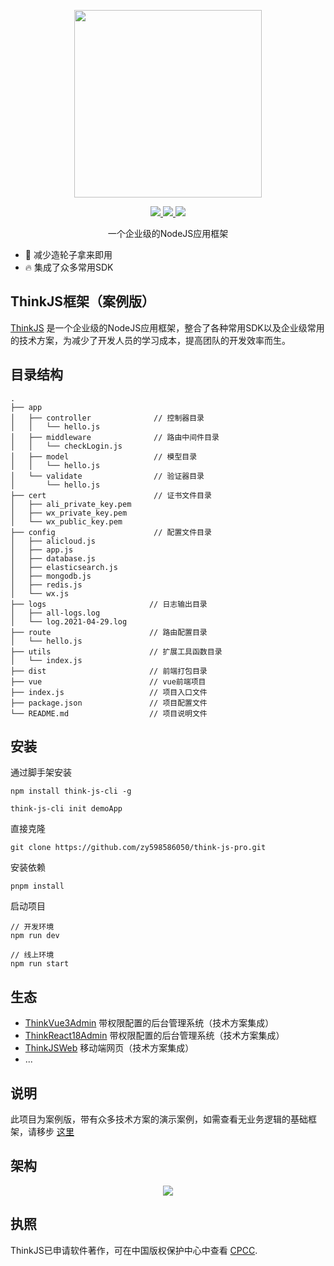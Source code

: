 <p align="center">
  <img width="300px" src="https://www.think-js.cn/icon.png">
</p>

<p align="center">
  <a href="http://www.think-js.cn">
    <img src="https://img.shields.io/badge/npm-v1.1.0-blue">
  </a>
  <a href="http://www.think-js.cn">
    <img src="https://img.shields.io/badge/downloads-110k/month-green">
  </a>
  <a href="http://www.think-js.cn">
    <img src="https://codecov.io/gh/element-plus/element-plus/branch/dev/graph/badge.svg?token=BKSBO2GLZI"/>
  </a>
  <br>
</p>

<p align="center">一个企业级的NodeJS应用框架</p>

- 💪 减少造轮子拿来即用
- 🔥 集成了众多常用SDK

## ThinkJS框架（案例版）

[ThinkJS](https://www.think-js.cn) 是一个企业级的NodeJS应用框架，整合了各种常用SDK以及企业级常用的技术方案，为减少了开发人员的学习成本，提高团队的开发效率而生。

## 目录结构

```
.
├── app
│   ├── controller              // 控制器目录
│   │   └── hello.js
│   ├── middleware              // 路由中间件目录
│   │   └── checkLogin.js
│   ├── model                   // 模型目录
│   │   └── hello.js
│   └── validate                // 验证器目录
│       └── hello.js
├── cert                        // 证书文件目录
│   ├── ali_private_key.pem
│   ├── wx_private_key.pem
│   └── wx_public_key.pem
├── config                      // 配置文件目录
│   ├── alicloud.js
│   ├── app.js
│   ├── database.js
│   ├── elasticsearch.js
│   ├── mongodb.js
│   ├── redis.js
│   └── wx.js
├── logs                       // 日志输出目录
│   ├── all-logs.log
│   └── log.2021-04-29.log
├── route                      // 路由配置目录
│   └── hello.js
├── utils                      // 扩展工具函数目录
│   └── index.js
├── dist                       // 前端打包目录
├── vue                        // vue前端项目
├── index.js                   // 项目入口文件
├── package.json               // 项目配置文件
└── README.md                  // 项目说明文件
```

## 安装

通过脚手架安装

```
npm install think-js-cli -g

think-js-cli init demoApp
```

直接克隆

```
git clone https://github.com/zy598586050/think-js-pro.git
```

安装依赖

```
pnpm install
```

启动项目

```
// 开发环境
npm run dev

// 线上环境
npm run start
```

## 生态

* [ThinkVue3Admin](https://gitee.com/zhangyubk/think-vue3-admin) 带权限配置的后台管理系统（技术方案集成）
* [ThinkReact18Admin](https://gitee.com/zhangyubk/think-react18-admin) 带权限配置的后台管理系统（技术方案集成）
* [ThinkJSWeb](https://gitee.com/zhangyubk/think-js-web) 移动端网页（技术方案集成）
* ...

## 说明

此项目为案例版，带有众多技术方案的演示案例，如需查看无业务逻辑的基础框架，请移步 [这里](https://github.com/zy598586050/think-js)


## 架构
<p align="center">
  <img src="https://think-js.cn/xmind.png">
</p>

## 执照

ThinkJS已申请软件著作，可在中国版权保护中心中查看
[CPCC](https://www.ccopyright.com.cn).
